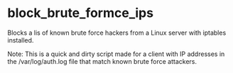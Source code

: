 # block_brute_formce_ips
Blocks a lis of known brute force hackers from a Linux server with iptables installed.

Note: This is a quick and dirty script made for a client with IP addresses in the /var/log/auth.log file that match known brute force attackers.

